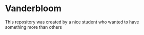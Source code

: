 # Vanderbloom
This repository was created by a nice student who wanted to have something more than others  
